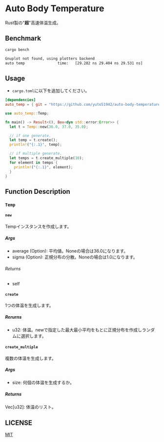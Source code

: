 # Auto Body Temperature

Rust製の"**超**"高速体温生成。

## Benchmark

```bash
cargo bench

Gnuplot not found, using plotters backend
auto temp               time:   [29.282 ns 29.404 ns 29.531 ns]
```

## Usage

- `cargo.toml`に以下を追加してください。

```toml
[dependencies]
auto_temp = { git = "https://github.com/yuto51942/auto-body-temperature", branch="main" }
```

```rust
use auto_temp::Temp;

fn main() -> Result<(), Box<dyn std::error:Error>> {
  let t = Temp::new(36.0, 37.0, 35.0);

  // if one generate.
  let temp = t.create();
  println!("{:.1}", temp);

  // if multiple generate.
  let temps = t.create_multiple(10);
  for element in temps {
    println!("{:.1}", element);
  }
}
```

## Function Description

### `Temp`

#### `new`

Tempインスタンスを作成します。

##### Args

- average (Option<f32>): 平均値。Noneの場合は36.0になります。
- sigma (Option<f32>): 正規分布の分散。Noneの場合は1.0になります。

###### Returns

- self

#### `create`

1つの体温を生成します。

##### Rerurns

- u32: 体温。newで指定した最大最小平均をもとに正規分布を作成しランダムに選択します。

#### `create_multiple`

複数の体温を生成します。

##### Args

- size: 何個の体温を生成するか。

##### Returns

Vec[u32]: 体温のリスト。

## LICENSE

[MIT](./LICENSE)
